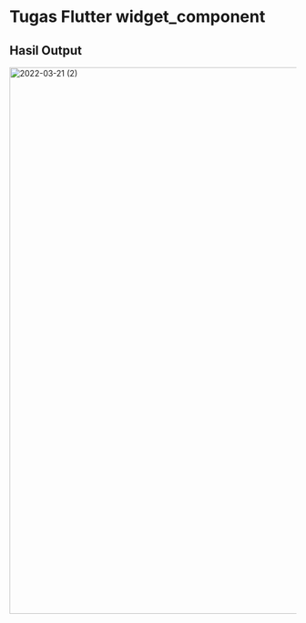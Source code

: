 # Tugas Flutter widget_component

## Hasil Output

<img width="960" alt="2022-03-21 (2)" src="https://user-images.githubusercontent.com/74824846/159296231-73d3ef18-27a3-4d5c-b95e-fe07896ca451.png">
